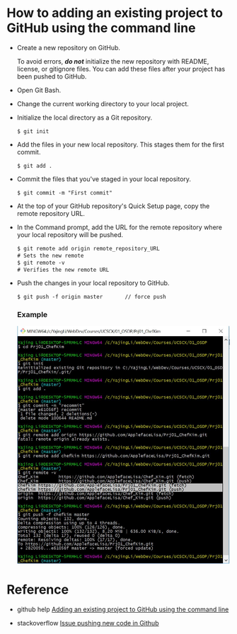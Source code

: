 # How to adding an existing project to GitHub using the command line

- Create a new repository on GitHub. 

  To avoid errors, _**do not**_ initialize the new repository with README, license, or gitignore files. You can add these files after your project has been pushed to GitHub.
  
- Open Git Bash.

- Change the current working directory to your local project.

- Initialize the local directory as a Git repository.
  ```
  $ git init
  ```
  
- Add the files in your new local repository. This stages them for the first commit.
  ```
  $ git add .
  ```
  
- Commit the files that you've staged in your local repository.
  ```
  $ git commit -m "First commit"
  ```
  
- At the top of your GitHub repository's Quick Setup page, copy the remote repository URL.

- In the Command prompt, add the URL for the remote repository where your local repository will be pushed.
  ```
  $ git remote add origin remote_repository_URL
  # Sets the new remote
  $ git remote -v
  # Verifies the new remote URL
  ```
  
- Push the changes in your local repository to GitHub.
  ```
  $ git push -f origin master       // force push
  ```
  
  ### Example
  
  ![add project](addProjectToRepo.JPG)
  
# Reference

- github help [Adding an existing project to GitHub using the command line](https://help.github.com/articles/adding-an-existing-project-to-github-using-the-command-line/)

- stackoverflow [Issue pushing new code in Github](http://stackoverflow.com/questions/20939648/issue-pushing-new-code-in-github)
